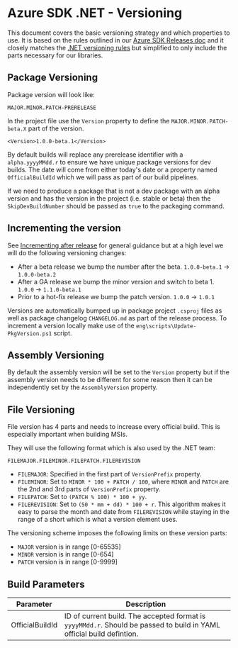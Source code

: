 # Azure SDK .NET - Versioning

This document covers the basic versioning strategy and which properties to use. It is based on the rules outlined in our [Azure SDK Releases doc](https://github.com/Azure/azure-sdk/blob/master/docs/policies/releases.md#net) and it closely matches the [.NET versioning rules](https://github.com/dotnet/arcade/blob/master/Documentation/CorePackages/Versioning.md) but simplified to only include the parts necessary for our libraries.

## Package Versioning

Package version will look like:
```
MAJOR.MINOR.PATCH-PRERELEASE
```

In the project file use the `Version` property to define the `MAJOR.MINOR.PATCH-beta.X` part of the version.

```
<Version>1.0.0-beta.1</Version>
```

By default builds will replace any prerelease identifier with a `alpha.yyyyMMdd.r` to ensure we have unique package versions for dev builds. The date will come from either
today's date or a property named `OfficialBuildId` which we will pass as part of our build pipelines.

If we need to produce a package that is not a dev package with an alpha version and has the version in the project (i.e. stable or beta) then the `SkipDevBuildNumber` should
be passed as `true` to the packaging command.

## Incrementing the version

See [Incrementing after release](https://github.com/Azure/azure-sdk/blob/master/docs/policies/releases.md#incrementing-after-release) for general guidance but at a
high level we will do the following versioning changes:

- After a beta release we bump the number after the beta. `1.0.0-beta.1` -> `1.0.0-beta.2`
- After a GA release we bump the minor version and switch to beta 1. `1.0.0` -> `1.1.0-beta.1`
- Prior to a hot-fix release we bump the patch version. `1.0.0` -> `1.0.1`

Versions are automatically bumped up in package project `.csproj` files as well as package changelog `CHANGELOG.md` as part of the release process. To increment a version locally make use of the `eng\scripts\Update-PkgVersion.ps1` script.

## Assembly Versioning

By default the assembly version will be set to the `Version` property but if the assembly version needs to be different for some reason then it can be independently set by the `AssemblyVersion` property.

## File Versioning

File version has 4 parts and needs to increase every official build. This is especially important when building MSIs.

They will use the following format which is also used by the .NET team:

```
FILEMAJOR.FILEMINOR.FILEPATCH.FILEREVISION
```
- `FILEMAJOR`: Specified in the first part of `VersionPrefix` property.
- `FILEMINOR`: Set to `MINOR * 100 + PATCH / 100`, where `MINOR` and `PATCH` are the 2nd and 3rd parts of `VersionPrefix` property.
- `FILEPATCH`: Set to `(PATCH % 100) * 100 + yy`.
- `FILEREVISION`: Set to `(50 * mm + dd) * 100 + r`. This algorithm makes it easy to parse the month and date from `FILEREVISION` while staying in the range of a short which is what a version element uses.

The versioning scheme imposes the following limits on these version parts:
- `MAJOR` version is in range [0-65535]
- `MINOR` version is in range [0-654]
- `PATCH` version is in range [0-9999]


## Build Parameters

| Parameter                  | Description                                                  |
| -------------------------- | ------------------------------------------------------------ |
| OfficialBuildId            | ID of current build. The accepted format is `yyyyMMdd.r`. Should be passed to build in YAML official build defintion. |
